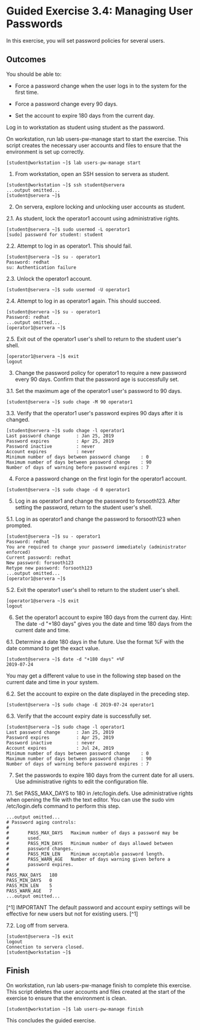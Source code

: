 # Guided Exercise 3.4: Managing User Passwords

In this exercise, you will set password policies for several users.

## Outcomes

You should be able to:

- Force a password change when the user logs in to the system for the first time.

- Force a password change every 90 days.

- Set the account to expire 180 days from the current day.

Log in to workstation as student using student as the password.

On workstation, run lab users-pw-manage start to start the exercise. This script creates the necessary user accounts and files to ensure that the environment is set up correctly.

```
[student@workstation ~]$ lab users-pw-manage start
```

1. From workstation, open an SSH session to servera as student.

```
[student@workstation ~]$ ssh student@servera
...output omitted...
[student@servera ~]$ 
```

2. On servera, explore locking and unlocking user accounts as student.

2.1. As student, lock the operator1 account using administrative rights.

```
[student@servera ~]$ sudo usermod -L operator1
[sudo] password for student: student
```

2.2. Attempt to log in as operator1. This should fail.

```
[student@servera ~]$ su - operator1
Password: redhat
su: Authentication failure
```

2.3. Unlock the operator1 account.

```
[student@servera ~]$ sudo usermod -U operator1
```

2.4. Attempt to log in as operator1 again. This should succeed.

```
[student@servera ~]$ su - operator1
Password: redhat
...output omitted...
[operator1@servera ~]$ 
```

2.5. Exit out of the operator1 user's shell to return to the student user's shell.

```
[operator1@servera ~]$ exit
logout
```

3. Change the password policy for operator1 to require a new password every 90 days. Confirm that the password age is successfully set.

3.1. Set the maximum age of the operator1 user's password to 90 days.

```
[student@servera ~]$ sudo chage -M 90 operator1
```

3.3. Verify that the operator1 user's password expires 90 days after it is changed.

```
[student@servera ~]$ sudo chage -l operator1
Last password change      : Jan 25, 2019
Password expires          : Apr 25, 2019
Password inactive         : never
Account expires           : never
Minimum number of days between password change    : 0
Maximum number of days between password change    : 90
Number of days of warning before password expires : 7
```

4. Force a password change on the first login for the operator1 account.

```
[student@servera ~]$ sudo chage -d 0 operator1
```

5. Log in as operator1 and change the password to forsooth123. After setting the password, return to the student user's shell.

5.1. Log in as operator1 and change the password to forsooth123 when prompted.

```
[student@servera ~]$ su - operator1
Password: redhat
You are required to change your password immediately (administrator enforced)
Current password: redhat
New password: forsooth123
Retype new password: forsooth123
...output omitted...
[operator1@servera ~]$ 
```

5.2. Exit the operator1 user's shell to return to the student user's shell.

```
[operator1@servera ~]$ exit
logout
```

6. Set the operator1 account to expire 180 days from the current day. Hint: The date -d "+180 days" gives you the date and time 180 days from the current date and time.

6.1. Determine a date 180 days in the future. Use the format %F with the date command to get the exact value.

```
[student@servera ~]$ date -d "+180 days" +%F
2019-07-24
```

You may get a different value to use in the following step based on the current date and time in your system.

6.2. Set the account to expire on the date displayed in the preceding step.

```
[student@servera ~]$ sudo chage -E 2019-07-24 operator1
```

6.3. Verify that the account expiry date is successfully set.

```
[student@servera ~]$ sudo chage -l operator1
Last password change      : Jan 25, 2019
Password expires          : Apr 25, 2019
Password inactive         : never
Account expires           : Jul 24, 2019
Minimum number of days between password change    : 0
Maximum number of days between password change    : 90
Number of days of warning before password expires : 7
```

7. Set the passwords to expire 180 days from the current date for all users. Use administrative rights to edit the configuration file.

7.1. Set PASS_MAX_DAYS to 180 in /etc/login.defs. Use administrative rights when opening the file with the text editor. You can use the sudo vim /etc/login.defs command to perform this step.

```
...output omitted...
# Password aging controls:
#
#       PASS_MAX_DAYS   Maximum number of days a password may be
#       used.
#       PASS_MIN_DAYS   Minimum number of days allowed between
#       password changes.
#       PASS_MIN_LEN    Minimum acceptable password length.
#       PASS_WARN_AGE   Number of days warning given before a
#       password expires.
#
PASS_MAX_DAYS   180
PASS_MIN_DAYS   0
PASS_MIN_LEN    5
PASS_WARN_AGE   7
...output omitted...
```

[^1]
IMPORTANT
The default password and account expiry settings will be effective for new users but not for existing users.
[^1]

7.2. Log off from servera.

```
[student@servera ~]$ exit
logout
Connection to servera closed.
[student@workstation ~]$ 
```

## Finish

On workstation, run lab users-pw-manage finish to complete this exercise. This script deletes the user accounts and files created at the start of the exercise to ensure that the environment is clean.

```
[student@workstation ~]$ lab users-pw-manage finish
```

This concludes the guided exercise.
